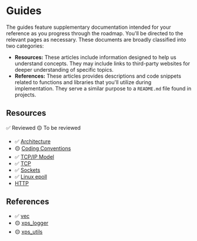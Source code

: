 # Guides

The guides feature supplementary documentation intended for your reference as you progress through the roadmap. You'll be directed to the relevant pages as necessary. These documents are broadly classified into two categories:

- **Resources:** These articles include information designed to help us understand concepts. They may include links to third-party websites for deeper understanding of specific topics.
- **References:** These articles provides descriptions and code snippets related to functions and libraries that you'll utilize during implementation. They serve a similar purpose to a `README.md` file found in projects.

## Resources

✅ Reviewed
🟡 To be reviewed

- ✅ [Architecture](/guides/resources/architecture)
- 🟡 [Coding Conventions](/guides/resources/coding-conventions)
- ✅ [TCP/IP Model](/guides/resources/tcp-ip-model)
- ✅ [TCP](/guides/resources/tcp)
- ✅ [Sockets](/guides/resources/sockets)
- ✅ [Linux epoll](/guides/resources/introduction-to-linux-epoll)
- [HTTP](/guides/resources/http)

## References

- ✅ [vec](/guides/references/vec)
- 🟡 [xps_logger](/guides/references/xps_logger)
- 🟡 [xps_utils](/guides/references/xps_utils)
